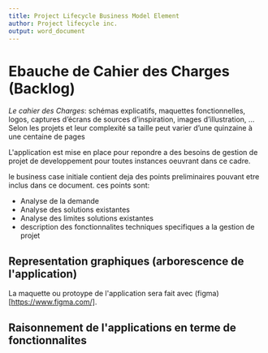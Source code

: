 ```yaml
---
title: Project Lifecycle Business Model Element
author: Project lifecycle inc.
output: word_document
---
```


# Ebauche de Cahier des Charges (Backlog)

_Le cahier des Charges_: schémas explicatifs, maquettes fonctionnelles, logos, captures d’écrans de sources d’inspiration, images d’illustration, … Selon les projets et leur complexité sa taille peut varier d’une quinzaine à une centaine de pages

L'application est mise en place pour repondre a des besoins de gestion de projet de developpement pour toutes instances oeuvrant dans ce cadre.

le business case initiale contient deja des points preliminaires pouvant etre inclus dans ce document. ces points sont:

- Analyse de la demande
- Analyse des solutions existantes
- Analyse des limites solutions existantes
- description des fonctionnalites techniques specifiques a la gestion de projet

## Representation graphiques (arborescence de l'application)

La maquette ou protoype de l'application sera fait avec (figma)[https://www.figma.com/].

## Raisonnement de l'applications en terme de fonctionnalites

